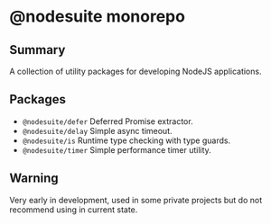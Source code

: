 # @nodesuite monorepo

## Summary

A collection of utility packages for developing NodeJS applications.

## Packages

- `@nodesuite/defer` Deferred Promise extractor.
- `@nodesuite/delay` Simple async timeout.
- `@nodesuite/is` Runtime type checking with type guards.
- `@nodesuite/timer` Simple performance timer utility.


## Warning
 
Very early in development, used in some private projects but do not recommend using in current state.